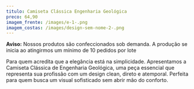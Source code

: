 ```yaml
---
titulo: Camiseta Clássica Engenharia Geológica
preco: 64,90
imagem_frente: /images/e-1-.png
imagem_costas: /images/design-sem-nome-2-.png
---
```

<!--StartFragment-->

<!--StartFragment-->

**Aviso:** Nossos produtos são confeccionados sob demanda. A produção se inicia ao atingirmos um mínimo de 10 pedidos por lote

<!--EndFragment-->

Para quem acredita que a elegância está na simplicidade. Apresentamos a Camiseta Clássica de Engenharia Geológica, uma peça essencial que representa sua profissão com um design clean, direto e atemporal. Perfeita para quem busca um visual sofisticado sem abrir mão do conforto.

<!--EndFragment-->